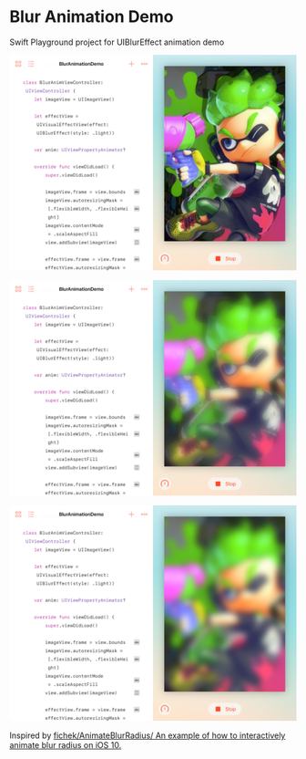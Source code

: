 # Blur Animation Demo
Swift Playground project for UIBlurEffect animation demo

![Playground Capture 01](README%20Assets/capture01.png?raw=true)

![Playground Capture 02](README%20Assets/capture02.png?raw=true)

![Playground Capture 03](README%20Assets/capture03.png?raw=true)

Inspired by [fichek/AnimateBlurRadius/ An example of how to interactively animate blur radius on iOS 10.](https://github.com/fichek/AnimateBlurRadius/)
